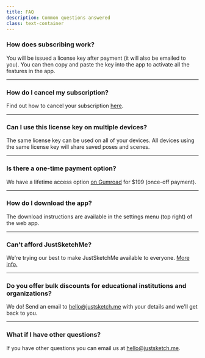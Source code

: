 ```yaml
---
title: FAQ
description: Common questions answered
class: text-container
---
```


### How does subscribing work? 

You will be issued a license key after payment (it will also be emailed to you).
You can then copy and paste the key into the app to activate all the features in the app.

---

### How do I cancel my subscription?

Find out how to cancel your subscription
<a href="https://customers.gumroad.com/article/192-how-do-i-cancel-my-subscription" target="_blank">here</a>.

---

### Can I use this license key on multiple devices?

The same license key can be used on all of your devices.
All devices using the same license key will share saved poses and scenes.

---

### Is there a one-time payment option?

We have a lifetime access option
<a href="https://gum.co/justsketchme-lifetime" target="_blank">on Gumroad</a>
for $199 (once-off payment).

---

### How do I download the app?

The download instructions are available in the settings menu (top right) of the web app.

---

### Can't afford JustSketchMe?

We're trying our best to make JustSketchMe available to everyone.
<a href="/cant-afford/">More info.</a>

---

### Do you offer bulk discounts for educational institutions and organizations?

We do! Send an email to <a href="mailto:hello@justsketch.me">hello@justsketch.me</a> with your details and we'll get back to you. 

---

### What if I have other questions?

If you have other questions you can email us at <a href="mailto:hello@justsketch.me">hello@justsketch.me</a>.
